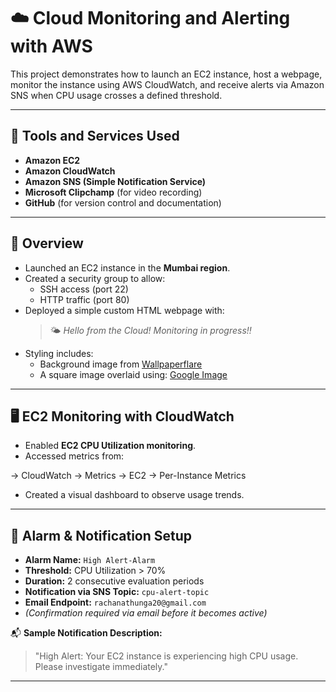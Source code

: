 # ☁️ Cloud Monitoring and Alerting with AWS

This project demonstrates how to launch an EC2 instance, host a webpage, monitor the instance using AWS CloudWatch, and receive alerts via Amazon SNS when CPU usage crosses a defined threshold.

---

## 🔧 Tools and Services Used

- **Amazon EC2**
- **Amazon CloudWatch**
- **Amazon SNS (Simple Notification Service)**
- **Microsoft Clipchamp** (for video recording)
- **GitHub** (for version control and documentation)

---

## 📌 Overview

- Launched an EC2 instance in the **Mumbai region**.
- Created a security group to allow:
  - SSH access (port 22)
  - HTTP traffic (port 80)
- Deployed a simple custom HTML webpage with:
  > 🌤️ *Hello from the Cloud! Monitoring in progress!!*
- Styling includes:
  - Background image from [Wallpaperflare](https://c1.wallpaperflare.com/preview/105/785/174/sky-cloud-plane-background.jpg)
  - A square image overlaid using:
    [Google Image](https://encrypted-tbn0.gstatic.com/images?q=tbn:ANd9GcTczHg6yof3m1jH2XBhh4wFXymRiNk09xIzq__hyc8QSygnhmMy1vRbiP0_d-Ky4xa4HQE&usqp=CAU)

---

## 🖥️ EC2 Monitoring with CloudWatch

- Enabled **EC2 CPU Utilization monitoring**.
- Accessed metrics from:

→ CloudWatch → Metrics → EC2 → Per-Instance Metrics

- Created a visual dashboard to observe usage trends.

---

## 🚨 Alarm & Notification Setup

- **Alarm Name:** `High Alert-Alarm`
- **Threshold:** CPU Utilization > 70%
- **Duration:** 2 consecutive evaluation periods
- **Notification via SNS Topic:** `cpu-alert-topic`
- **Email Endpoint:** `rachanathunga20@gmail.com`
- *(Confirmation required via email before it becomes active)*

📬 **Sample Notification Description:**
> "High Alert: Your EC2 instance is experiencing high CPU usage. Please investigate immediately."

---
